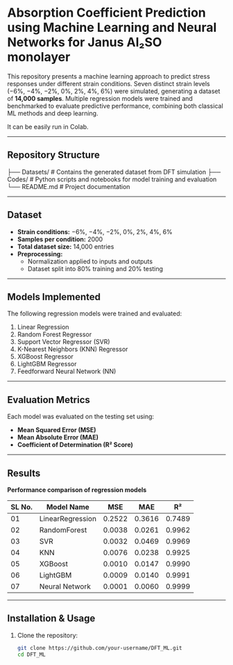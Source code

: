 # Absorption Coefficient Prediction using Machine Learning and Neural Networks for Janus Al₂SO monolayer

This repository presents a machine learning approach to predict stress responses under different strain conditions. Seven distinct strain levels (−6%, −4%, −2%, 0%, 2%, 4%, 6%) were simulated, generating a dataset of **14,000 samples**. Multiple regression models were trained and benchmarked to evaluate predictive performance, combining both classical ML methods and deep learning.

It can be easily run in Colab.

---

## Repository Structure
├── Datasets/ # Contains the generated dataset from DFT simulation
├── Codes/ # Python scripts and notebooks for model training and evaluation
└── README.md # Project documentation

---

## Dataset

- **Strain conditions:** −6%, −4%, −2%, 0%, 2%, 4%, 6%  
- **Samples per condition:** 2000  
- **Total dataset size:** 14,000 entries  
- **Preprocessing:**  
  - Normalization applied to inputs and outputs  
  - Dataset split into 80% training and 20% testing  

---

## Models Implemented

The following regression models were trained and evaluated:  

1. Linear Regression  
2. Random Forest Regressor  
3. Support Vector Regressor (SVR)  
4. K-Nearest Neighbors (KNN) Regressor  
5. XGBoost Regressor  
6. LightGBM Regressor  
7. Feedforward Neural Network (NN)  

---

## Evaluation Metrics

Each model was evaluated on the testing set using:  
- **Mean Squared Error (MSE)**  
- **Mean Absolute Error (MAE)**  
- **Coefficient of Determination (R² Score)**  

---

## Results

**Performance comparison of regression models**

| SL No. | Model Name       | MSE    | MAE    | R²    |
|--------|------------------|--------|--------|-------|
| 01     | LinearRegression | 0.2522 | 0.3616 | 0.7489 |
| 02     | RandomForest     | 0.0038 | 0.0261 | 0.9962 |
| 03     | SVR              | 0.0032 | 0.0469 | 0.9969 |
| 04     | KNN              | 0.0076 | 0.0238 | 0.9925 |
| 05     | XGBoost          | 0.0010 | 0.0147 | 0.9990 |
| 06     | LightGBM         | 0.0009 | 0.0140 | 0.9991 |
| 07     | Neural Network   | 0.0001 | 0.0060 | 0.9999 |

---

## Installation & Usage

1. Clone the repository:  
   ```bash
   git clone https://github.com/your-username/DFT_ML.git
   cd DFT_ML

